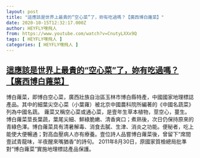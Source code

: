 ```yaml
---
layout: post
title: "這應該是世界上最貴的“空心菜”了，妳有吃過嗎？【廣西博白蕹菜】"
date: 2020-10-15T12:32:17.000Z
author: HEYFLY嘿飛人
from: https://www.youtube.com/watch?v=CnutyLXXx9Q
tags: [ HEYFLY嘿飛人 ]
categories: [ HEYFLY嘿飛人 ]
---
```

<!--1602765137000-->
[這應該是世界上最貴的“空心菜”了，妳有吃過嗎？【廣西博白蕹菜】](https://www.youtube.com/watch?v=CnutyLXXx9Q)
------

<div>
博白蕹菜，即博白空心菜，廣西壯族自治區玉林市博白縣特產，中國國家地理標誌產品。其中的細葉尖空心菜（小葉蕹）被北京中國農科院所編著的《中國名蔬菜》列為中國名蔬。 蕹菜又稱空心菜或通心菜，是壹年生草本植物，莖空心，蔓生。博白蕹菜莖長葉蔬，葉尾尖細、鮮綠脆嫩、清香爽口；煮熟後，次日仍保持原來的青綠色澤。博白蕹菜具有清暑解毒、消食去膩、生津、消炎之功能。便秘者，吃上能使大便暢通；對高血壓病人亦有療養。壹位詩人品嘗博白蕹菜後，曾留下“席間壹試青龍味，半夜醒來嘴猶香”的詩句。 2011年8月30日，原國家質檢總局批準對“博白蕹菜”實施地理標誌產品保護。
</div>
